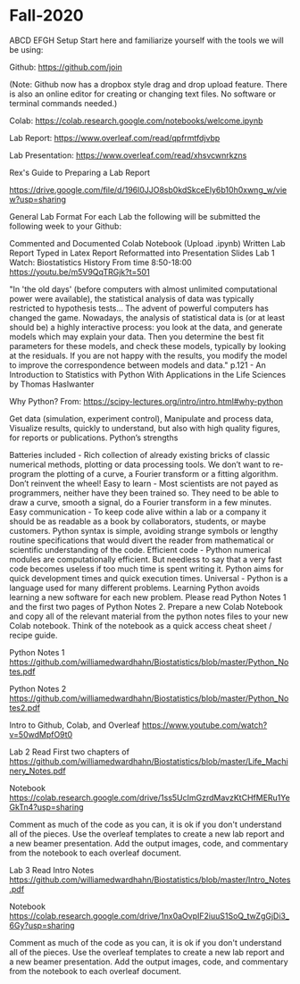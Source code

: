 # Fall-2020
ABCD
EFGH
Setup
Start here and familiarize yourself with the tools we will be using:

Github: https://github.com/join

(Note: Github now has a dropbox style drag and drop upload feature. There is also an online editor for creating or changing text files. No software or terminal commands needed.)

Colab: https://colab.research.google.com/notebooks/welcome.ipynb

Lab Report: https://www.overleaf.com/read/qpfrmtfdjvbp

Lab Presentation: https://www.overleaf.com/read/xhsvcwnrkzns

Rex's Guide to Preparing a Lab Report

https://drive.google.com/file/d/196l0JJO8sb0kdSkceEly6b10h0xwng_w/view?usp=sharing

General Lab Format
For each Lab the following will be submitted the following week to your Github:

Commented and Documented Colab Notebook (Upload .ipynb)
Written Lab Report Typed in Latex
Report Reformatted into Presentation Slides
Lab 1
Watch: Biostatistics History
From time 8:50-18:00 https://youtu.be/m5V9QqTRGjk?t=501

"In 'the old days' (before computers with almost unlimited computational power were available), the statistical analysis of data was typically restricted to hypothesis tests... The advent of powerful computers has changed the game. Nowadays, the analysis of statistical data is (or at least should be) a highly interactive process: you look at the data, and generate models which may explain your data. Then you determine the best fit parameters for these models, and check these models, typically by looking at the residuals. If you are not happy with the results, you modify the model to improve the correspondence between models and data." p.121 - An Introduction to Statistics with Python With Applications in the Life Sciences by Thomas Haslwanter

Why Python?
From: https://scipy-lectures.org/intro/intro.html#why-python

Get data (simulation, experiment control),
Manipulate and process data,
Visualize results, quickly to understand, but also with high quality figures, for reports or publications.
Python’s strengths

Batteries included - Rich collection of already existing bricks of classic numerical methods, plotting or data processing tools. We don’t want to re-program the plotting of a curve, a Fourier transform or a fitting algorithm. Don’t reinvent the wheel!
Easy to learn - Most scientists are not payed as programmers, neither have they been trained so. They need to be able to draw a curve, smooth a signal, do a Fourier transform in a few minutes.
Easy communication - To keep code alive within a lab or a company it should be as readable as a book by collaborators, students, or maybe customers. Python syntax is simple, avoiding strange symbols or lengthy routine specifications that would divert the reader from mathematical or scientific understanding of the code.
Efficient code - Python numerical modules are computationally efficient. But needless to say that a very fast code becomes useless if too much time is spent writing it. Python aims for quick development times and quick execution times.
Universal - Python is a language used for many different problems. Learning Python avoids learning a new software for each new problem.
Please read Python Notes 1 and the first two pages of Python Notes 2. Prepare a new Colab Notebook and copy all of the relevant material from the python notes files to your new Colab notebook. Think of the notebook as a quick access cheat sheet / recipe guide.

Python Notes 1 https://github.com/williamedwardhahn/Biostatistics/blob/master/Python_Notes.pdf

Python Notes 2 https://github.com/williamedwardhahn/Biostatistics/blob/master/Python_Notes2.pdf

Intro to Github, Colab, and Overleaf
https://www.youtube.com/watch?v=50wdMpfO9t0

Lab 2
Read
First two chapters of https://github.com/williamedwardhahn/Biostatistics/blob/master/Life_Machinery_Notes.pdf

Notebook
https://colab.research.google.com/drive/1ss5UcImGzrdMavzKtCHfMERu1YeGkTn4?usp=sharing

Comment as much of the code as you can, it is ok if you don't understand all of the pieces. Use the overleaf templates to create a new lab report and a new beamer presentation. Add the output images, code, and commentary from the notebook to each overleaf document.

Lab 3
Read
Intro Notes https://github.com/williamedwardhahn/Biostatistics/blob/master/Intro_Notes.pdf

Notebook
https://colab.research.google.com/drive/1nx0aOvpIF2iuuS1SoQ_twZgGjDi3_6Gy?usp=sharing

Comment as much of the code as you can, it is ok if you don't understand all of the pieces. Use the overleaf templates to create a new lab report and a new beamer presentation. Add the output images, code, and commentary from the notebook to each overleaf document.
